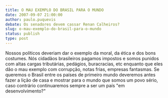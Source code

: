 ```yaml
---
title: O MAU EXEMPLO DO BRASIL PARA O MUNDO
date: 2007-09-07 21:00:00
author: paulo.puquevis
debate: Os senadores devem cassar Renan Calheiros?
slug: o-mau-exemplo-do-brasil-para-o-mundo
status: publish 
type: post
---
```


Nossos políticos deveriam dar o exemplo da moral, da ética e dos bons costumes. Nós cidadãos brasileiros pagamos impostos e somos punidos com altas cargas tributárias, pedágios, buracracias, etc enquanto que eles dão o mau exemplo com corrupção, notas frias, empresas fantasmas. Se queremos o Brasil entre os países de primeiro mundo deveremos antes fazer a lição de casa e mostrar para o mundo que somos um povo sério, caso contrário continuaremos sempre a ser um país "em desenvolvimento?"
